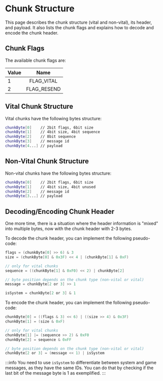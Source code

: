# Chunk Structure

This page describes the chunk structure (vital and non-vital), its header, and payload. It also lists the chunk flags and explains how to decode and encode the chunk header.

## Chunk Flags

The available chunk flags are:

| Value    | Name                      |
| -------- | :-----------------------: |
| 1        | FLAG_VITAL                |
| 2        | FLAG_RESEND               |

## Vital Chunk Structure

Vital chunks have the following bytes structure:

```sh
chunkByte[0]    // 2bit flags, 6bit size
chunkByte[1]    // 4bit size, 4bit sequence
chunkByte[2]    // 8bit sequence
chunkByte[3]    // message id
chunkByte[4...] // payload   
```

## Non-Vital Chunk Structure

Non-vital chunks have the following bytes structure:

```sh
chunkByte[0]    // 2bit flags, 6bit size
chunkByte[1]    // 4bit size, 4bit unused
chunkByte[2]    // message id
chunkByte[3...] // payload
```

## Decoding/Encoding Chunk Header

One more time, there is a situation where the header information is "mixed" into multiple bytes, now with the chunk header with 2-3 bytes.

To decode the chunk header, you can implement the following pseudo-code:

```c
flags = (chunkByte[0] >> 6) & 3
size = (chunkByte[0] & 0x3F) << 4 | (chunkByte[1] & 0xF)

// only for vital chunks
sequence = ((chunkByte[1] & 0xF0) << 2) | chunkByte[2]

// byte position depends on the chunk type (non-vital or vital)
message = chunkByte[2 or 3] >> 1

isSystem = chunkByte[2 or 3] & 1
```

To encode the chunk header, you can implement the following pseudo-code:

```c
chunkByte[0] = ((flags & 3) << 6) | ((size >> 4) & 0x3F)
chunkByte[1] = (size & 0xF)

// only for vital chunks
chunkByte[1] |= (sequence >> 2) & 0xF0
chunkByte[2] = sequence & 0xFF

// byte position depends on the chunk type (non-vital or vital)
chunkByte[2 or 3] = (message << 1) | isSystem
``` 

:::info
You need to use `isSystem` to differentiate between system and game messages, as they have the same IDs. You can do that by checking if the last bit of the message byte is 1 as exemplified. 
:::